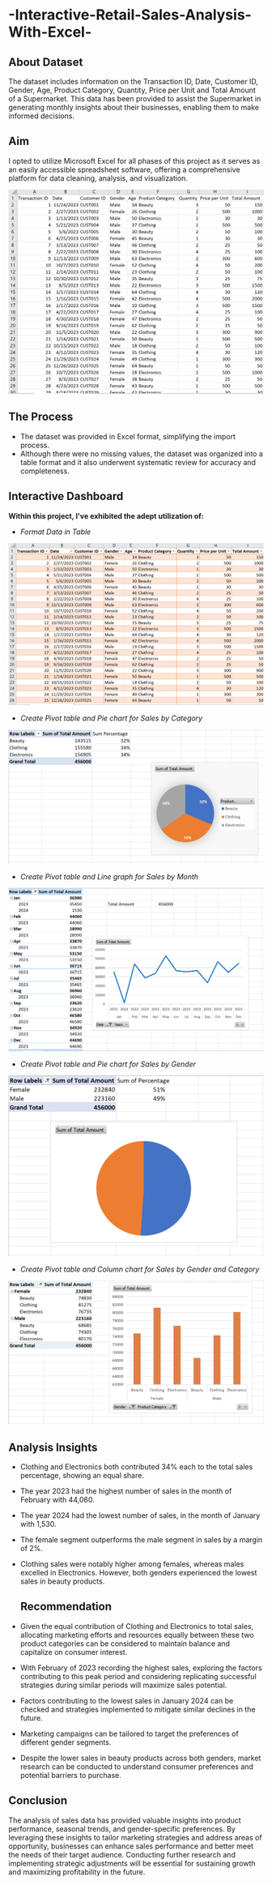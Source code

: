 # -Interactive-Retail-Sales-Analysis-With-Excel-

## About Dataset

The dataset includes information on the Transaction ID,	Date,	Customer ID,	Gender,	Age,	Product Category,	Quantity,	Price per Unit and Total Amount
of a Supermarket. This data has been provided to assist the Supermarket in generating monthly insights about their businesses, enabling them to make informed decisions.

## Aim
I opted to utilize Microsoft Excel for all phases of this project as it serves as an easily accessible spreadsheet software, offering a comprehensive platform for data cleaning, analysis, and visualization.

![](Dataset.png)

## The Process

- The dataset was provided in Excel format, simplifying the import process.
- Although there were no missing values, the dataset was organized into a table format and it also underwent systematic review for accuracy and completeness.

## Interactive Dashboard

**Within this project, I've exhibited the adept utilization of:**

- *Format Data in Table*

![](Table_format.png)

- *Create Pivot table and Pie chart for Sales by Category*

![](Sales_by_Category.png)

- *Create Pivot table and Line graph for Sales by Month*

![](Sales_by_Month.png)

- *Create Pivot table and Pie chart for Sales by Gender*

![](Sales_by_Gender.png)

- *Create Pivot table and Column chart for Sales by Gender and Category*

![](Sales_by_Gender_And_Category.png)

## Analysis Insights

- Clothing and Electronics both contributed 34% each to the total sales percentage, showing an equal share.
 
- The year 2023 had the highest number of sales in the month of February with 44,060.
 
- The year 2024 had the lowest number of sales, in the month of January with 1,530.
 
- The female segment outperforms the male segment in sales by a margin of 2%.
 
- Clothing sales were notably higher among females, whereas males excelled in Electronics. However, both genders experienced the lowest sales in beauty products.

  ## Recommendation

- Given the equal contribution of Clothing and Electronics to total sales, allocating marketing efforts and resources equally between these two product categories can be considered to maintain balance and capitalize on consumer interest.

- With February of 2023 recording the highest sales, exploring the factors contributing to this peak period and considering replicating successful strategies during similar periods will maximize sales potential.

- Factors contributing to the lowest sales in January 2024 can be checked and strategies  implemented to mitigate similar declines in the future. 

- Marketing campaigns can be tailored to target the preferences of different gender segments. 
  
- Despite the lower sales in beauty products across both genders, market research can be conducted to understand consumer preferences and potential barriers to purchase.


## Conclusion 

The analysis of sales data has provided valuable insights into product performance, seasonal trends, and gender-specific preferences. By leveraging these insights to tailor marketing strategies and address areas of opportunity, businesses can enhance sales performance and better meet the needs of their target audience. Conducting further research and implementing strategic adjustments will be essential for sustaining growth and maximizing profitability in the future.

